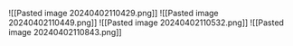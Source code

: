 ![[Pasted image 20240402110429.png]]
![[Pasted image 20240402110449.png]]
![[Pasted image 20240402110532.png]]
![[Pasted image 20240402110843.png]]